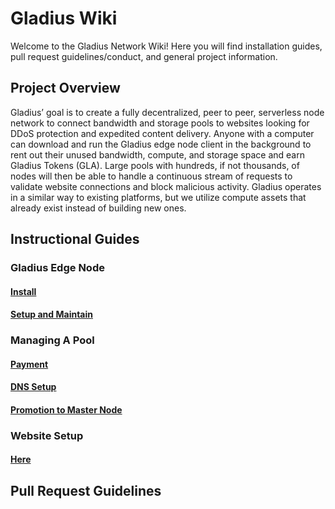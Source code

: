 # Gladius Wiki
Welcome to the Gladius Network Wiki! Here you will find installation guides, pull request guidelines/conduct, and general project information.

## Project Overview
Gladius’ goal is to create a fully decentralized, peer to peer, serverless
node network to connect bandwidth and storage pools to websites
looking for DDoS protection and expedited content delivery. Anyone
with a computer can download and run the Gladius edge node client in the
background to rent out their unused bandwidth, compute, and storage space
and earn Gladius Tokens (GLA). Large pools with hundreds, if not
thousands, of nodes will then be able to handle a continuous stream
of requests to validate website connections and block malicious
activity. Gladius operates in a similar way to existing platforms, but we
utilize compute assets that already exist instead of building new ones.

## Instructional Guides

### Gladius Edge Node

#### [Install](~/gladius-node/install.md)
#### [Setup and Maintain](~/gladius-node/maintain.md)

### Managing A Pool

#### [Payment](~/pool-management/payment.md)

#### [DNS Setup](~/pool-management/dns.md)

#### [Promotion to Master Node](~/pool-management/master-node.md)

### Website Setup

#### [Here](https://gladius.io)

## Pull Request Guidelines
